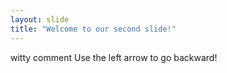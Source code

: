 ```yaml
---
layout: slide
title: "Welcome to our second slide!"
---
```

witty comment
Use the left arrow to go backward!
